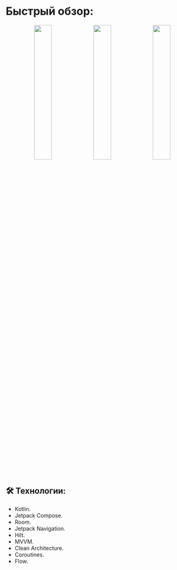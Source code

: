 # Быстрый обзор:  
<p align="center">
  <img align="center" width="30%" src="https://github.com/user-attachments/assets/c3559a08-5682-4526-a548-9193bf15d781">
  <img align="center" width="30%" src="https://github.com/user-attachments/assets/0ca1f0d6-6183-4ff0-af70-8d424ce7b4eb">
  <img align="center" width="30%" src="https://github.com/user-attachments/assets/b42ab32f-f0af-4365-9e42-fef05043e050">
</p>

## 🛠️ Технологии:  
- Kotlin.
- Jetpack Compose.
- Room.
- Jetpack Navigation.
- Hilt.
- MVVM.
- Clean Architecture.
- Coroutines.
- Flow.


